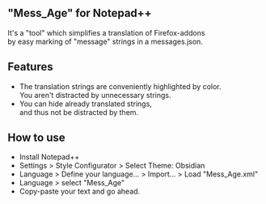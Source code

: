 ## "Mess_Age" for Notepad++
It's a "tool" which simplifies a translation of Firefox-addons<br>
by easy marking of "message" strings in a messages.json.

## Features

- The translation strings are conveniently highlighted by color.<br>
You aren't distracted by unnecessary strings.
- You can hide already translated strings,<br>
and thus not be distracted by them.

## How to use

- Install Notepad++
- Settings > Style Configurator > Select Theme: Obsidian
- Language > Define your language... > Import... > Load "Mess_Age.xml"
- Language > select "Mess_Age"
- Copy-paste your text and go ahead.
